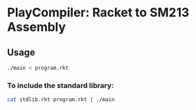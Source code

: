 # PlayCompiler: Racket to SM213 Assembly

## Usage

```sh
./main < program.rkt
```

### To include the standard library:

```sh
cat stdlib.rkt program.rkt | ./main
```